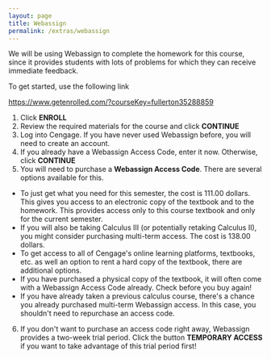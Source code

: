 ```yaml
---
layout: page
title: Webassign
permalink: /extras/webassign
---
```


We will be using Webassign to complete the homework for this course, since it
provides students with lots of problems for which they can receive immediate
feedback.

To get started, use the following link

<a href="https://www.getenrolled.com/?courseKey=fullerton35288859">https://www.getenrolled.com/?courseKey=fullerton35288859</a>

1. Click **ENROLL**
2. Review the required materials for the course and click **CONTINUE**
3. Log into Cengage.  If you have never used Webassign before, you will need to create an account.
4. If you already have a Webassign Access Code, enter it now.  Otherwise, click **CONTINUE**
5. You will need to purchase a **Webassign Access Code**.  There are several options available for this.
 - To just get what you need for this semester, the cost is $111.00$ dollars.  This gives you access to an electronic copy of the textbook and to the homework.  This provides access only to this course textbook and only for the current semester.
 - If you will also be taking Calculus III (or potentially retaking Calculus II), you might consider purchasing multi-term access.  The cost is $138.00$ dollars.
 - To get access to all of Cengage's online learning platforms, textbooks, etc. as well an option to rent a hard copy of the textbook, there are additional options.
 - If you have purchased a physical copy of the textbook, it will often come with a Webassign Access Code already.  Check before you buy again!
 - If you have already taken a previous calculus course, there's a chance you already purchased multi-term Webassign access.  In this case, you shouldn't need to repurchase an access code.
6. If you don't want to purchase an access code right away, Webassign provides a two-week trial period.  Click the button **TEMPORARY ACCESS** if you want to take advantage of this trial period first!


